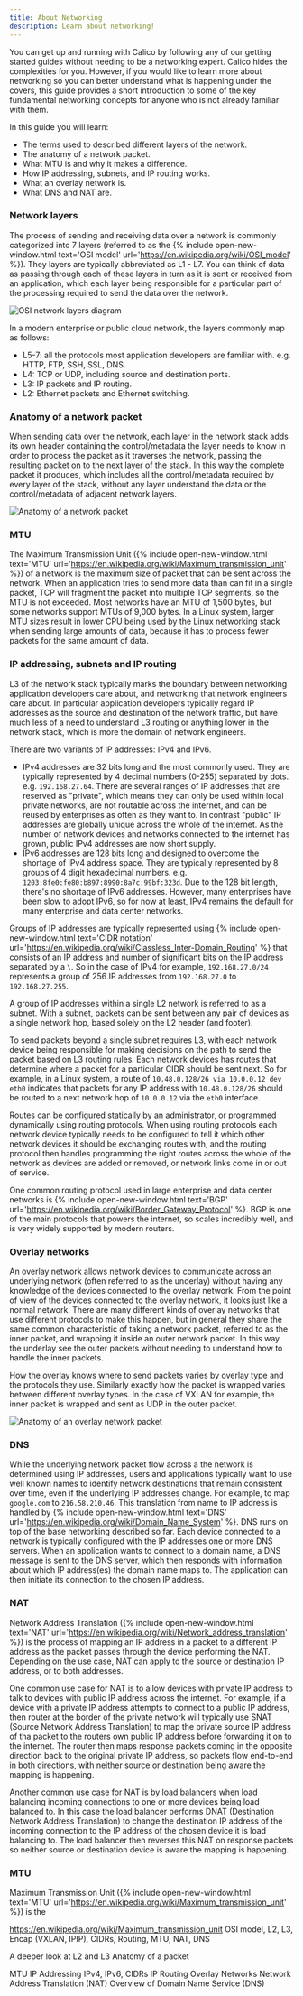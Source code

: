 ```yaml
---
title: About Networking
description: Learn about networking!
---
```


You can get up and running with Calico by following any of our getting started guides without needing to be a networking expert. Calico hides the complexities for you.  However, if you would like to learn more about networking so you can better understand what is happening under the covers, this guide provides a short introduction to some of the key fundamental networking concepts for anyone who is not already familiar with them.

In this guide you will learn:
- The terms used to described different layers of the network.
- The anatomy of a network packet.
- What MTU is and why it makes a difference.
- How IP addressing, subnets, and IP routing works.
- What an overlay network is.
- What DNS and NAT are.

### Network layers

The process of sending and receiving data over a network is commonly categorized into 7 layers (referred to as the {% include open-new-window.html text='OSI model' url='https://en.wikipedia.org/wiki/OSI_model' %}). They layers are typically abbreviated as L1 - L7. You can think of data as passing through each of these layers in turn as it is sent or received from an application, which each layer being responsible for a particular part of the processing required to send the data over the network.

![OSI network layers diagram]({{site.baseurl}}/images/osi-network-layers.svg)

In a modern enterprise or public cloud network, the layers commonly map as follows:

- L5-7: all the protocols most application developers are familiar with. e.g. HTTP, FTP, SSH, SSL, DNS.
- L4: TCP or UDP, including source and destination ports.
- L3: IP packets and IP routing.
- L2: Ethernet packets and Ethernet switching.

### Anatomy of a network packet

When sending data over the network, each layer in the network stack adds its own header containing the control/metadata the layer needs to know in order to process the packet as it traverses the network, passing the resulting packet on to the next layer of the stack. In this way the complete packet it produces, which includes all the control/metadata required by every layer of the stack, without any layer understand the data or the control/metadata of adjacent network layers. 

![Anatomy of a network packet]({{site.baseurl}}/images/anatomy-of-a-packet.svg)

### MTU

The Maximum Transmission Unit ({% include open-new-window.html text='MTU' url='https://en.wikipedia.org/wiki/Maximum_transmission_unit' %}) of a network is the maximum size of packet that can be sent across the network. When an application tries to send more data than can fit in a single packet, TCP will fragment the packet into multiple TCP segments, so the MTU is not exceeded. Most networks have an MTU of 1,500 bytes, but some networks support MTUs of 9,000 bytes. In a Linux system, larger MTU sizes result in lower CPU being used by the Linux networking stack when sending large amounts of data, because it has to process fewer packets for the same amount of data.

### IP addressing, subnets and IP routing

L3 of the network stack typically marks the boundary between networking application developers care about, and networking that network engineers care about. In particular application developers typically regard IP addresses as the source and destination of the network traffic, but have much less of a need to understand L3 routing or anything lower in the network stack, which is more the domain of network engineers.

There are two variants of IP addresses: IPv4 and IPv6.

- IPv4 addresses are 32 bits long and the most commonly used. They are typically represented by 4 decimal numbers (0-255) separated by dots. e.g. `192.168.27.64`. There are several ranges of IP addresses that are reserved as "private", which means they can only be used within local private networks, are not routable across the internet, and can be reused by enterprises as often as they want to. In contrast "public" IP addresses are globally unique across the whole of the internet. As the number of network devices and networks connected to the internet has grown, public IPv4 addresses are now short supply.
- IPv6 addresses are 128 bits long and designed to overcome the shortage of IPv4 address space. They are typically represented by 8 groups of 4 digit hexadecimal numbers. e.g. `1203:8fe0:fe80:b897:8990:8a7c:99bf:323d`. Due to the 128 bit length, there's no shortage of IPv6 addresses. However, many enterprises have been slow to adopt IPv6, so for now at least, IPv4 remains the default for many enterprise and data center networks.

Groups of IP addresses are typically represented using  {% include open-new-window.html text='CIDR notation' url='https://en.wikipedia.org/wiki/Classless_Inter-Domain_Routing' %} that consists of an IP address and number of significant bits on the IP address separated by a `\`. So in the case of IPv4 for example, `192.168.27.0/24` represents a group of 256 IP addresses from `192.168.27.0` to `192.168.27.255`.

A group of IP addresses within a single L2 network is referred to as a subnet. With a subnet, packets can be sent between any pair of devices as a single network hop, based solely on the L2 header (and footer).

To send packets beyond a single subnet requires L3, with each network device being responsible for making decisions on the path to send the packet based on L3 routing rules. Each network devices has routes that determine where a packet for a particular CIDR should be sent next. So for example, in a Linux system, a route of `10.48.0.128/26 via 10.0.0.12 dev eth0` indicates that packets for any IP address with `10.48.0.128/26` should be routed to a next network hop of `10.0.0.12` via the `eth0` interface.

Routes can be configured statically by an administrator, or programmed dynamically using routing protocols. When using routing protocols each network device typically needs to be configured to tell it which other network devices it should be exchanging routes with, and the routing protocol then handles programming the right routes across the whole of the network as devices are added or removed, or network links come in or out of service.

One common routing protocol used in large enterprise and data center networks is {% include open-new-window.html text='BGP' url='https://en.wikipedia.org/wiki/Border_Gateway_Protocol' %}. BGP is one of the main protocols that powers the internet, so scales incredibly well, and is very widely supported by modern routers.

### Overlay networks

An overlay network allows network devices to communicate across an underlying network (often referred to as the underlay) without having any knowledge of the devices connected to the overlay network. From the point of view of the devices connected to the overlay network, it looks just like a normal network. There are many different kinds of overlay networks that use different protocols to make this happen, but in general they share the same common characteristic of taking a network packet, referred to as the inner packet, and wrapping it inside an outer network packet. In this way the underlay see the outer packets without needing to understand how to handle the inner packets.

How the overlay knows where to send packets varies by overlay type and the protocols they use. Similarly exactly how the packet is wrapped varies between different overlay types.  In the case of VXLAN for example, the inner packet is wrapped and sent as UDP in the outer packet.

![Anatomy of an overlay network packet]({{site.baseurl}}/images/anatomy-of-an-overlay-packet.svg)

### DNS

While the underlying network packet flow across a the network is determined using IP addresses, users and applications typically want to use well known names to identify network destinations that remain consistent over time, even if the underlying IP addresses change. For example, to map `google.com` to `216.58.210.46`. This translation from name to IP address is handled by {% include open-new-window.html text='DNS' url='https://en.wikipedia.org/wiki/Domain_Name_System' %}. DNS runs on top of the base networking described so far. Each device connected to a network is typically configured with the IP addresses one or more DNS servers. When an application wants to connect to a domain name, a DNS message is sent to the DNS server, which then responds with information about which IP address(es) the domain name maps to. The application can then initiate its connection to the chosen IP address.

### NAT

Network Address Translation ({% include open-new-window.html text='NAT' url='https://en.wikipedia.org/wiki/Network_address_translation' %}) is the process of mapping an IP address in a packet to a different IP address as the packet passes through the device performing the NAT. Depending on the use case, NAT can apply to the source or destination IP address, or to both addresses.  

One common use case for NAT is to allow devices with private IP address to talk to devices with public IP address across the internet. For example, if a device with a private IP address attempts to connect to a public IP address, then router at the border of the private network will typically use SNAT (Source Network Address Translation) to map the private source IP address of tha packet to the routers own public IP address before forwarding it on to the internet. The router then maps response packets coming in the opposite direction back to the original private IP address, so packets flow end-to-end in both directions, with neither source or destination being aware the mapping is happening. 

Another common use case for NAT is by load balancers when load balancing incoming connections to one or more devices being load balanced to. In this case the load balancer performs DNAT (Destination Network Address Translation) to change the destination IP address of the incoming connection to the IP address of the chosen device it is load balancing to. The load balancer then reverses this NAT on response packets so neither source or destination device is aware the mapping is happening.

### MTU

Maximum Transmission Unit ({% include open-new-window.html text='MTU' url='https://en.wikipedia.org/wiki/Maximum_transmission_unit' %}) is the 

https://en.wikipedia.org/wiki/Maximum_transmission_unit
OSI model, L2, L3, Encap (VXLAN, IPIP), CIDRs, Routing, MTU, NAT, DNS





A deeper look at L2 and L3
Anatomy of a packet

MTU
IP Addressing
IPv4, IPv6, CIDRs
IP Routing
Overlay Networks
Network Address Translation (NAT)
Overview of Domain Name Service (DNS)

